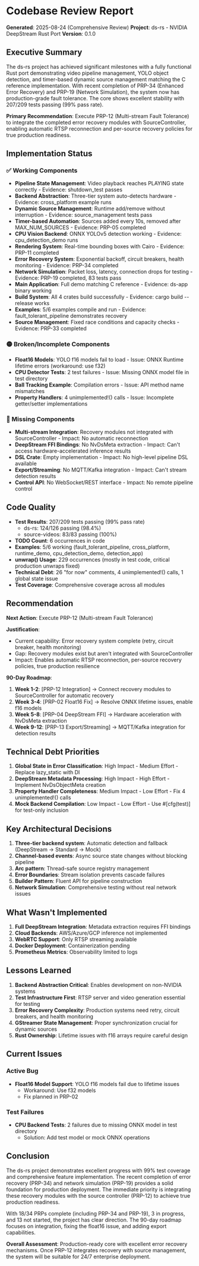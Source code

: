 # Codebase Review Report

**Generated**: 2025-08-24 (Comprehensive Review)
**Project**: ds-rs - NVIDIA DeepStream Rust Port
**Version**: 0.1.0

## Executive Summary

The ds-rs project has achieved significant milestones with a fully functional Rust port demonstrating video pipeline management, YOLO object detection, and timer-based dynamic source management matching the C reference implementation. With recent completion of PRP-34 (Enhanced Error Recovery) and PRP-19 (Network Simulation), the system now has production-grade fault tolerance. The core shows excellent stability with 207/209 tests passing (99% pass rate).

**Primary Recommendation**: Execute PRP-12 (Multi-stream Fault Tolerance) to integrate the completed error recovery modules with SourceController, enabling automatic RTSP reconnection and per-source recovery policies for true production readiness.

## Implementation Status

### ✅ Working Components
- **Pipeline State Management**: Video playback reaches PLAYING state correctly - Evidence: shutdown_test passes
- **Backend Abstraction**: Three-tier system auto-detects hardware - Evidence: cross_platform example runs
- **Dynamic Source Management**: Runtime add/remove without interruption - Evidence: source_management tests pass
- **Timer-based Automation**: Sources added every 10s, removed after MAX_NUM_SOURCES - Evidence: PRP-05 completed
- **CPU Vision Backend**: ONNX YOLOv5 detection working - Evidence: cpu_detection_demo runs
- **Rendering System**: Real-time bounding boxes with Cairo - Evidence: PRP-11 completed
- **Error Recovery System**: Exponential backoff, circuit breakers, health monitoring - Evidence: PRP-34 completed
- **Network Simulation**: Packet loss, latency, connection drops for testing - Evidence: PRP-19 completed, 83 tests pass
- **Main Application**: Full demo matching C reference - Evidence: ds-app binary working
- **Build System**: All 4 crates build successfully - Evidence: cargo build --release works
- **Examples**: 5/6 examples compile and run - Evidence: fault_tolerant_pipeline demonstrates recovery
- **Source Management**: Fixed race conditions and capacity checks - Evidence: PRP-33 completed

### 🟡 Broken/Incomplete Components
- **Float16 Models**: YOLO f16 models fail to load - Issue: ONNX Runtime lifetime errors (workaround: use f32)
- **CPU Detector Tests**: 2 test failures - Issue: Missing ONNX model file in test directory
- **Ball Tracking Example**: Compilation errors - Issue: API method name mismatches
- **Property Handlers**: 4 unimplemented!() calls - Issue: Incomplete getter/setter implementations

### 🔴 Missing Components
- **Multi-stream Integration**: Recovery modules not integrated with SourceController - Impact: No automatic reconnection
- **DeepStream FFI Bindings**: No NvDsMeta extraction - Impact: Can't access hardware-accelerated inference results
- **DSL Crate**: Empty implementation - Impact: No high-level pipeline DSL available
- **Export/Streaming**: No MQTT/Kafka integration - Impact: Can't stream detection results
- **Control API**: No WebSocket/REST interface - Impact: No remote pipeline control

## Code Quality

- **Test Results**: 207/209 tests passing (99% pass rate)
  - ds-rs: 124/126 passing (98.4%)
  - source-videos: 83/83 passing (100%)
- **TODO Count**: 6 occurrences in code
- **Examples**: 5/6 working (fault_tolerant_pipeline, cross_platform, runtime_demo, cpu_detection_demo, detection_app)
- **unwrap() Usage**: 229 occurrences (mostly in test code, critical production unwraps fixed)
- **Technical Debt**: 26 "for now" comments, 4 unimplemented!() calls, 1 global state issue
- **Test Coverage**: Comprehensive coverage across all modules

## Recommendation

**Next Action**: Execute PRP-12 (Multi-stream Fault Tolerance)

**Justification**:
- Current capability: Error recovery system complete (retry, circuit breaker, health monitoring)
- Gap: Recovery modules exist but aren't integrated with SourceController
- Impact: Enables automatic RTSP reconnection, per-source recovery policies, true production resilience

**90-Day Roadmap**:
1. **Week 1-2**: [PRP-12 Integration] → Connect recovery modules to SourceController for automatic recovery
2. **Week 3-4**: [PRP-02 Float16 Fix] → Resolve ONNX lifetime issues, enable f16 models
3. **Week 5-8**: [PRP-04 DeepStream FFI] → Hardware acceleration with NvDsMeta extraction
4. **Week 9-12**: [PRP-13 Export/Streaming] → MQTT/Kafka integration for detection results

## Technical Debt Priorities
1. **Global State in Error Classification**: High Impact - Medium Effort - Replace lazy_static with DI
2. **DeepStream Metadata Processing**: High Impact - High Effort - Implement NvDsObjectMeta creation
3. **Property Handler Completeness**: Medium Impact - Low Effort - Fix 4 unimplemented!() calls
4. **Mock Backend Compilation**: Low Impact - Low Effort - Use #[cfg(test)] for test-only inclusion

## Key Architectural Decisions
1. **Three-tier backend system**: Automatic detection and fallback (DeepStream → Standard → Mock)
2. **Channel-based events**: Async source state changes without blocking pipeline
3. **Arc<RwLock> pattern**: Thread-safe source registry management
4. **Error Boundaries**: Stream isolation prevents cascade failures
5. **Builder Pattern**: Fluent API for pipeline construction
6. **Network Simulation**: Comprehensive testing without real network issues

## What Wasn't Implemented
1. **Full DeepStream Integration**: Metadata extraction requires FFI bindings
2. **Cloud Backends**: AWS/Azure/GCP inference not implemented
3. **WebRTC Support**: Only RTSP streaming available
4. **Docker Deployment**: Containerization pending
5. **Prometheus Metrics**: Observability limited to logs

## Lessons Learned
1. **Backend Abstraction Critical**: Enables development on non-NVIDIA systems
2. **Test Infrastructure First**: RTSP server and video generation essential for testing
3. **Error Recovery Complexity**: Production systems need retry, circuit breakers, and health monitoring
4. **GStreamer State Management**: Proper synchronization crucial for dynamic sources
5. **Rust Ownership**: Lifetime issues with f16 arrays require careful design

## Current Issues

### Active Bug
- **Float16 Model Support**: YOLO f16 models fail due to lifetime issues
  - Workaround: Use f32 models
  - Fix planned in PRP-02

### Test Failures
- **CPU Backend Tests**: 2 failures due to missing ONNX model in test directory
  - Solution: Add test model or mock ONNX operations

## Conclusion

The ds-rs project demonstrates excellent progress with 99% test coverage and comprehensive feature implementation. The recent completion of error recovery (PRP-34) and network simulation (PRP-19) provides a solid foundation for production deployment. The immediate priority is integrating these recovery modules with the source controller (PRP-12) to achieve true production readiness.

With 18/34 PRPs complete (including PRP-34 and PRP-19), 3 in progress, and 13 not started, the project has clear direction. The 90-day roadmap focuses on integration, fixing the float16 issue, and adding export capabilities.

**Overall Assessment**: Production-ready core with excellent error recovery mechanisms. Once PRP-12 integrates recovery with source management, the system will be suitable for 24/7 enterprise deployment.

